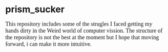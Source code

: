 # prism_sucker

<p  style="text-align: left;font-family: consolas; font-size: 18px;">
This repository includes some of the strugles I faced getting my hands dirty in the Weird world of computer vission. The structure of the repository is not the best at the moment but I hope that moving forward, i can make it more intuitive.
</p>
